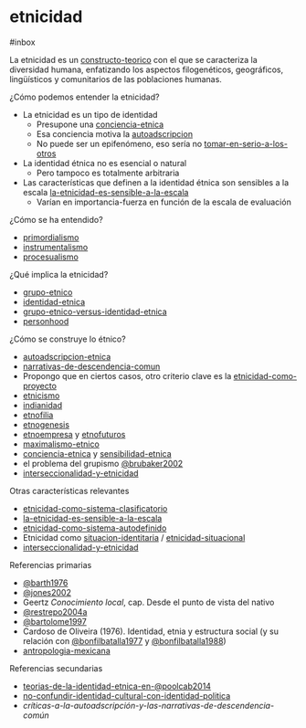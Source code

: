 # etnicidad

#inbox

La etnicidad es un [constructo-teorico](constructo-teorico.md) con el que se caracteriza la diversidad humana, enfatizando los aspectos filogenéticos, geográficos, lingüísticos y comunitarios de las poblaciones humanas.

¿Cómo podemos entender la etnicidad?

* La etnicidad es un tipo de identidad
  * Presupone una [conciencia-etnica](conciencia-etnica.md)
  * Esa conciencia motiva la [autoadscripcion](autoadscripcion.md)
  * No puede ser un epifenómeno, eso sería no [tomar-en-serio-a-los-otros](tomar-en-serio-a-los-otros.md)
* La identidad étnica no es esencial o natural
  * Pero tampoco es totalmente arbitraria
* Las características que definen a la identidad étnica son sensibles a la escala [la-etnicidad-es-sensible-a-la-escala](la-etnicidad-es-sensible-a-la-escala.md)
  * Varían en importancia-fuerza en función de la escala de evaluación

¿Cómo se ha entendido?

* [primordialismo](primordialismo.md)
* [instrumentalismo](instrumentalismo.md)
* [procesualismo](procesualismo.md)

¿Qué implica la etnicidad?

* [grupo-etnico](grupo-etnico.md)
* [identidad-etnica](identidad-etnica.md)
* [grupo-etnico-versus-identidad-etnica](grupo-etnico-versus-identidad-etnica.md)
* [personhood](personhood.md)

¿Cómo se construye lo étnico?

* [autoadscripcion-etnica](autoadscripcion-etnica.md)
* [narrativas-de-descendencia-comun](narrativas-de-descendencia-comun.md)
* Propongo que en ciertos casos, otro criterio clave es la [etnicidad-como-proyecto](etnicidad-como-proyecto.md)
* [etnicismo](etnicismo.md)
* [indianidad](indianidad.md)
* [etnofilia](etnofilia.md)
* [etnogenesis](etnogenesis.md)
* [etnoempresa](etnoempresa.md) y [etnofuturos](etnofuturos.md)
* [maximalismo-etnico](maximalismo-etnico.md)
* [conciencia-etnica](conciencia-etnica.md) y [sensibilidad-etnica](sensibilidad-etnica.md)
* el problema del grupismo [@brubaker2002](@brubaker2002.md)
* [interseccionalidad-y-etnicidad](interseccionalidad-y-etnicidad.md)

Otras características relevantes

* [etnicidad-como-sistema-clasificatorio](etnicidad-como-sistema-clasificatorio.md)
* [la-etnicidad-es-sensible-a-la-escala](la-etnicidad-es-sensible-a-la-escala.md)
* [etnicidad-como-sistema-autodefinido](etnicidad-como-sistema-autodefinido.md)
* Etnicidad como [situacion-identitaria](situacion-identitaria.md) / [etnicidad-situacional](etnicidad-situacional.md)
* [interseccionalidad-y-etnicidad](interseccionalidad-y-etnicidad.md)

Referencias primarias

* [@barth1976](@barth1976.md)
* [@jones2002](@jones2002.md)
* Geertz *Conocimiento local*, cap. Desde el punto de vista del nativo
* [@restrepo2004a](@restrepo2004a.md)
* [@bartolome1997](@bartolome1997.md)
* Cardoso de Oliveira (1976). Identidad, etnia y estructura social (y su relación con [@bonfilbatalla1977](@bonfilbatalla1977.md) y [@bonfilbatalla1988](@bonfilbatalla1988.md))
* [antropologia-mexicana](antropologia-mexicana.md)

Referencias secundarias

* [teorias-de-la-identidad-etnica-en-@poolcab2014](teorias-de-la-identidad-etnica-en-@poolcab2014.md)
* [no-confundir-identidad-cultural-con-identidad-politica](no-confundir-identidad-cultural-con-identidad-politica.md)
* *críticas-a-la-autoadscripción-y-las-narrativas-de-descendencia-común*
